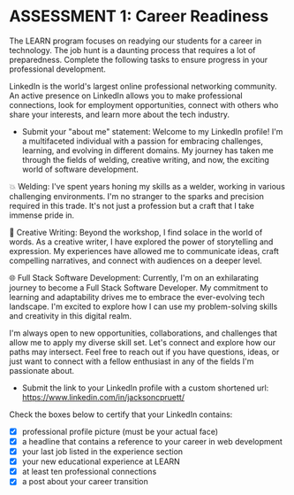 # ASSESSMENT 1: Career Readiness

The LEARN program focuses on readying our students for a career in technology. The job hunt is a daunting process that requires a lot of preparedness. Complete the following tasks to ensure progress in your professional development.

LinkedIn is the world's largest online professional networking community. An active presence on LinkedIn allows you to make professional connections, look for employment opportunities, connect with others who share your interests, and learn more about the tech industry.

- Submit your "about me" statement:
Welcome to my LinkedIn profile! I'm a multifaceted individual with a passion for embracing challenges, learning, and evolving in different domains. My journey has taken me through the fields of welding, creative writing, and now, the exciting world of software development.

💥 Welding: I've spent years honing my skills as a welder, working in various challenging environments. I'm no stranger to the sparks and precision required in this trade. It's not just a profession but a craft that I take immense pride in.

📝 Creative Writing: Beyond the workshop, I find solace in the world of words. As a creative writer, I have explored the power of storytelling and expression. My experiences have allowed me to communicate ideas, craft compelling narratives, and connect with audiences on a deeper level.

🌐 Full Stack Software Development: Currently, I'm on an exhilarating journey to become a Full Stack Software Developer. My commitment to learning and adaptability drives me to embrace the ever-evolving tech landscape. I'm excited to explore how I can use my problem-solving skills and creativity in this digital realm.

I'm always open to new opportunities, collaborations, and challenges that allow me to apply my diverse skill set. Let's connect and explore how our paths may intersect. Feel free to reach out if you have questions, ideas, or just want to connect with a fellow enthusiast in any of the fields I'm passionate about.

- Submit the link to your LinkedIn profile with a custom shortened url:
https://www.linkedin.com/in/jacksoncpruett/

Check the boxes below to certify that your LinkedIn contains:

- [X] professional profile picture (must be your actual face)
- [X] a headline that contains a reference to your career in web development
- [X] your last job listed in the experience section
- [X] your new educational experience at LEARN
- [X] at least ten professional connections
- [X] a post about your career transition

